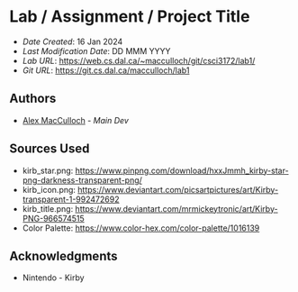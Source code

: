 <!--- The following README.md sample file was adapted from https://gist.github.com/PurpleBooth/109311bb0361f32d87a2#file-readme-template-md by Gabriella Mosquera for academic use ---> 
<!--- You may delete any comments in this sample README.md file. If needing to use as a .txt file then simply delete all comments, edit as needed, and save as a README.txt file --->



# Lab / Assignment / Project Title

* *Date Created*: 16 Jan 2024
* *Last Modification Date*: DD MMM YYYY
* *Lab URL*: <https://web.cs.dal.ca/~macculloch/git/csci3172/lab1/>
* *Git URL*: <https://git.cs.dal.ca/macculloch/lab1>



## Authors

* [Alex MacCulloch](cl496753@dal.ca) - *Main Dev*



## Sources Used
* kirb_star.png: https://www.pinpng.com/download/hxxJmmh_kirby-star-png-darkness-transparent-png/
* kirb_icon.png:  https://www.deviantart.com/picsartpictures/art/Kirby-transparent-1-992472692
* kirb_title.png: https://www.deviantart.com/mrmickeytronic/art/Kirby-PNG-966574515
* Color Palette: https://www.color-hex.com/color-palette/1016139
## Acknowledgments

* Nintendo - Kirby